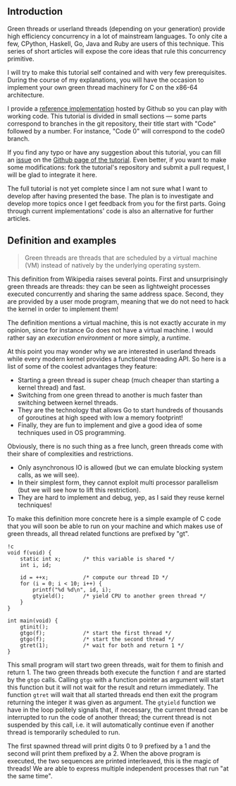 ## Introduction

Green threads or userland threads (depending on your generation) provide high efficiency concurrency in a lot of mainstream languages. To only cite a few, CPython, Haskell, Go, Java and Ruby are users of this technique. This series of short articles will expose the core ideas that rule this concurrency primitive.

I will try to make this tutorial self contained and with very few prerequisites. During the course of my explanations, you will have the occasion to implement your own green thread machinery for C on the x86-64 architecture.

I provide a [reference implementation](http://github.com/mpu/gthreads) hosted by Github so you can play with working code. This tutorial is divided in small sections &mdash; some parts correspond to branches in the git repository, their title start with "Code" followed by a number. For instance, "Code 0" will correspond to the code0 branch.

If you find any typo or have any suggestion about this tutorial, you can fill an [issue](https://github.com/mpu/gthreads-art/issues/new) on the [Github page of the tutorial](http://github.com/mpu/gthreads-art). Even better, if you want to make some modifications: fork the tutorial's repository and submit a pull request, I will be glad to integrate it here.

The full tutorial is not yet complete since I am not sure what I want to develop after having presented the base. The plan is to investigate and develop more topics once I get feedback from you for the first parts. Going through current implementations' code is also an alternative for further articles.

## Definition and examples

> Green threads are threads that are scheduled by a virtual machine (VM) instead of natively by the underlying operating system.

This definition from Wikipedia raises several points. First and unsurprisingly green threads are threads: they can be seen as lightweight processes executed concurrently and sharing the same address space. Second, they are provided by a user mode program, meaning that we do not need to hack the kernel in order to implement them!

The definition mentions a virtual machine, this is not exactly accurate in my opinion, since for instance Go does not have a virtual machine. I would rather say an *execution environment* or more simply, a *runtime*.

At this point you may wonder why we are interested in userland threads while every modern kernel provides a functional threading API. So here is a list of some of the coolest advantages they feature:

  * Starting a green thread is super cheap (much cheaper than starting a kernel thread) and fast.
  * Switching from one green thread to another is much faster than switching between kernel threads.
  * They are the technology that allows Go to start hundreds of thousands of goroutines at high speed with low a memory footprint!
  * Finally, they are fun to implement and give a good idea of some techniques used in OS programming.

Obviously, there is no such thing as a free lunch, green threads come with their share of complexities and restrictions.

  * Only asynchronous IO is allowed (but we can emulate blocking system calls, as we will see).
  * In their simplest form, they cannot exploit multi processor parallelism (but we will see how to lift this restriction).
  * They are hard to implement and debug, yep, as I said they reuse kernel techniques!

To make this definition more concrete here is a simple example of C code that you will soon be able to run on your machine and which makes use of green threads, all thread related functions are prefixed by "gt".

	!c
	void f(void) {
		static int x;		/* this variable is shared */
		int i, id;

		id = ++x;			/* compute our thread ID */
		for (i = 0; i < 10; i++) {
			printf("%d %d\n", id, i);
			gtyield();		/* yield CPU to another green thread */
		}
	}

	int main(void) {
		gtinit();
		gtgo(f);			/* start the first thread */
		gtgo(f);			/* start the second thread */
		gtret(1);			/* wait for both and return 1 */
	}

This small program will start two green threads, wait for them to finish and return 1. The two green threads both execute the function `f` and are started by the `gtgo` calls. Calling `gtgo` with a function pointer as argument will start this function but it will not wait for the result and return immediately. The function `gtret` will wait that all started threads end then exit the program returning the integer it was given as argument. The `gtyield` function we have in the loop politely signals that, if necessary, the current thread can be interrupted to run the code of another thread; the current thread is not suspended by this call, i.e. it will automatically continue even if another thread is temporarily scheduled to run.

The first spawned thread will print digits 0 to 9 prefixed by a 1 and the second will print them prefixed by a 2. When the above program is executed, the two sequences are printed interleaved, this is the magic of threads! We are able to express multiple independent processes that run "at the same time".